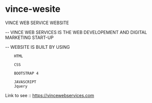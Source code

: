 # vince-wesite
VINCE WEB SERVICE WEBSITE

  -- VINCE WEB SERVICES IS THE WEB DEVELOPEMENT AND DIGITAL MARKETING START-UP
  
  -- WEBSITE IS BUILT BY USING 
       
        HTML
        
        CSS
        
        BOOTSTRAP 4
        
        JAVASCRIPT 
        Jquery
        
  
Link to see :: https://vincewebservices.com
